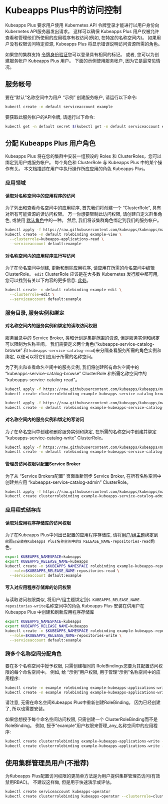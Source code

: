 # Kubeapps Plus中的访问控制

Kubeapps Plus 要求用户使用 Kubernetes API 令牌登录才能进行以用户身份向Kubernetes API服务器发出请求。 这样可以确保 Kubeapps Plus 用户仅被允许查看和管理他们所使用的应用程序有权访问(例如, 在特定的名称空间内)。 
如果用户没有权限访问特定资源, Kubeapps Plus 将显示错误说明访问资源所需的角色。

如果您的集群支持 [令牌身份验证](https://kubernetes.io/docs/admin/authentication/)您可以登录具有相同的标记。 或者, 您可以为创建服务帐户
 Kubeapps Plus 用户。 下面的示例使用服务帐户, 因为它是最常见情况。

## 服务帐号

要在“默认”名称空间中为用户 “示例” 创建服务帐户, 请运行以下命令: 

```bash
kubectl create -n default serviceaccount example
```

要获取此服务帐户的API令牌, 请运行以下命令: 

```bash
kubectl get -n default secret $(kubectl get -n default serviceaccount example -o jsonpath='{.secrets[].name}') -o go-template='{{.data.token | base64decode}}' && echo
```

## 分配 Kubeapps Plus 用户角色

Kubeapps Plus 将在您的集群中安装一组预设的 Roles 和 ClusterRoles，您可以绑定到用户或服务帐户。 每个角色和 ClusterRole 与 Kubeapps Plus 中的某个操作有关。 本文档描述在用户中执行操作所应应用的角色 Kubeapps Plus。

### 应用领域

#### 读取对名称空间中的应用程序的访问

为了列出和查看命名空间中的应用程序, 首先我们将创建一个 “ClusterRole”, 具有对所有可能资源的读访问权限。 万一你想要限制此访问权限, 请创建自定义群集角色, 或使用 [默认角色](https://kubernetes.io/docs/reference/access-authn-authz/rbac/#user-faceing-roles)中的一种。 然后, 我们将该集群角色绑定到我们的服务帐户。

```bash
kubectl apply -f https://raw.githubusercontent.com/kubeapps/kubeapps/master/docs/user/manifests/kubeapps-applications-read.yaml
kubectl create -n default rolebinding example-view \
  --clusterrole=kubeapps-applications-read \
  --serviceaccount default:example
```

#### 对名称空间内的应用程序进行写访问

为了在命名空间中创建, 更新和删除应用程序, 请应用在所需的命名空间中编辑 ClusterRole。 `edit` ClusterRole 应该是在大多数 Kubernetes 发行版中都可用, 您可以找到有关以下内容的更多信息: 
[此处](https://kubernetes.io/docs/reference/access-authn-authz/rbac/#user-faceing-roles)。

```bash
kubectl create -n default rolebinding example-edit \
  --clusterrole=edit \
  --serviceaccount default:example
```

### 服务目录, 服务实例和绑定

#### 对名称空间内的服务实例和绑定的读取访问权限

服务目录中的 Service Broker, 类和计划是集群范围的资源, 但是服务实例和绑定可以限制为名称空间。
我们需要定义两个角色(“kubeapps-service-catalog-browse” 和 `kubeapps-service-catalog-read`)来分隔查看服务所需的角色实例和绑定, 以便可以将它们应用于所需的名称空间。

为了列出和查看命名空间中的服务实例, 我们将创建所有命名空间中的 “kubeapps-service-catalog-browse” ClusterRole 和所需名称空间中的 “kubeapps-service-catalog-read”。

```bash
kubectl apply -f https://raw.githubusercontent.com/kubeapps/kubeapps/master/docs/user/manifests/kubeapps-service-catalog-browse.yaml
kubectl create clusterrolebinding example-kubeapps-service-catalog-browse --clusterrole=kubeapps-service-catalog-browse --serviceaccount default:example

kubectl apply -f https://raw.githubusercontent.com/kubeapps/kubeapps/master/docs/user/manifests/kubeapps-service-catalog-read.yaml
kubectl create -n default rolebinding example-kubeapps-service-catalog-read --clusterrole=kubeapps-service-catalog-read --serviceaccount default:example
```

#### 对名称空间内的服务实例和绑定的写访问

为了在命名空间中创建和删除服务实例和绑定, 在所需的名称空间中创建并绑定 “kubeapps-service-catalog-write” ClusterRole。

```bash
kubectl apply -f https://raw.githubusercontent.com/kubeapps/kubeapps/master/docs/user/manifests/kubeapps-service-catalog-write.yaml
kubectl create -n default rolebinding example-kubeapps-service-catalog-write --clusterrole=kubeapps-service-catalog-write --serviceaccount default:example
```

#### 管理员访问权限以配置Service Broker

为了从 “Service Brokers配置” 页面重新同步 Service Broker, 在所有名称空间中创建并应用 “kubeapps-service-catalog-admin” ClusterRole。

```bash
kubectl apply -f https://raw.githubusercontent.com/kubeapps/kubeapps/master/docs/user/manifests/kubeapps-service-catalog-admin.yaml
kubectl create clusterrolebinding example-kubeapps-service-catalog-admin --clusterrole=kubeapps-service-catalog-admin --serviceaccount default:example
```

### 应用程式储存库

#### 读取对应用程序存储库的访问权限

为了在Kubeapps Plus中列出已配置的应用程序存储库, 请将[用户/组主题](https://kubernetes.io/docs/reference/access-authn-authz/rbac/#command-line-utilities)绑定到` 舵图已安装在Kubeapps Plus名称空间中的$ RELEASE_NAME-repositories-read`角色。

```bash
export KUBEAPPS_NAMESPACE=kubeapps
export KUBEAPPS_RELEASE_NAME=kubeapps
kubectl create -n $KUBEAPPS_NAMESPACE rolebinding example-kubeapps-repositories-read \
  --role=$KUBEAPPS_RELEASE_NAME-repositories-read \
  --serviceaccount default:example
```

#### 写入对应用程序存储库的访问权限

与读取访问权限类似, 将用户/组主题绑定到`$ KUBEAPPS_RELEASE_NAME-repositories-write`名称空间中的角色 Kubeapps Plus 安装在供用户在 Kubeapps Plus 中创建和刷新应用程序存储库

```bash
export KUBEAPPS_NAMESPACE=kubeapps
export KUBEAPPS_RELEASE_NAME=kubeapps
kubectl create -n $KUBEAPPS_NAMESPACE rolebinding example-kubeapps-repositories-write \
  --role=$KUBEAPPS_RELEASE_NAME-repositories-write \
  --serviceaccount default:example
```

### 跨多个名称空间分配角色

要在多个名称空间中授予权限, 只需创建相同的 RoleBindings您要为其配置访问权限的每个命名空间中。 例如, 给
“示例”用户权限, 用于管理“示例”名称空间中的应用程序: 

```bash
kubectl create -n example rolebinding example-kubeapps-applications-write --clusterrole=kubeapps-applications-read --serviceaccount default:example
kubectl create -n example rolebinding example-kubeapps-applications-write --clusterrole=kubeapps-applications-write --serviceaccount default:example
```

请注意, 无需在命名空间Kubeapps Plus中重新创建RoleBinding。
因为已经创建了, 所以也需要安装。

如果您想授予每个命名空间访问权限, 只需创建一个
ClusterRoleBinding而不是RoleBinding。 例如, 授予“example”用户权限来管理_any_名称空间中的应用程序: 

```bash
kubectl create clusterrolebinding example-kubeapps-applications-write --clusterrole=kubeapps-applications-read --serviceaccount default:example
kubectl create clusterrolebinding example-kubeapps-applications-write --clusterrole=kubeapps-applications-write --serviceaccount default:example
```

## 使用集群管理员用户(不推荐)

为Kubeapps Plus配置访问权限的更简单方法是为用户提供集群管理员访问(有效禁用RBAC)。 
不建议这样做, 但是用于快速演示或评估。

```bash
kubectl create serviceaccount kubeapps-operator
kubectl create clusterrolebinding kubeapps-operator --clusterrole=cluster-admin --serviceaccount=default:kubeapps-operator
```
